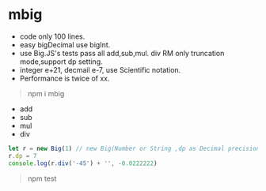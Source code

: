 # mbig

- code only 100 lines.
- easy bigDecimal use bigInt.
- use Big.JS's tests pass all add,sub,mul. div RM only truncation mode,support dp setting.
- integer e+21, decmail e-7, use Scientific notation.
- Performance is twice of xx.

> npm i mbig

- add
- sub
- mul
- div

```javascript
let r = new Big(1) // new Big(Number or String ,dp as Decimal precision)
r.dp = 7
console.log(r.div('-45') + '', -0.0222222)
```

> npm test
